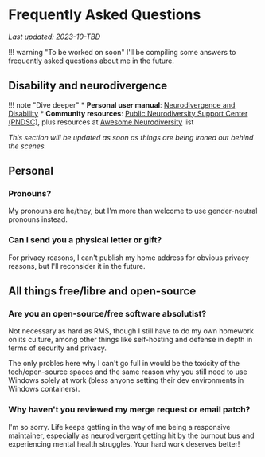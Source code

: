 # Frequently Asked Questions

_Last updated: 2023-10-TBD_

!!! warning "To be worked on soon"
    I'll be compiling some answers to frequently asked questions about me in the future.

## Disability and neurodivergence

!!! note "Dive deeper"
    * **Personal user manual**: [Neurodivergence and Disability](./user-manual/neurodivergence-and-disability.md)
    * **Community resources**: [Public Neurodiversity Support Center (PNDSC)](https://coda.io/@mykola-bilokonsky/public-neurodiversity-support-center), plus resources at [Awesome Neurodiversity](https://linktr.ee/AwesomeND) list

_This section will be updated as soon as things are being ironed out behind the scenes._

## Personal

### Pronouns?

My pronouns are he/they, but I'm more than welcome to use gender-neutral pronouns instead.

### Can I send you a physical letter or gift?

For privacy reasons, I can't publish my home address for obvious privacy reasons, but
I'll reconsider it in the future.

## All things free/libre and open-source

### Are you an open-source/free software absolutist?

Not necessary as hard as RMS, though I still have to do my own homework on its culture, among other things like self-hosting and defense in depth in terms of security and privacy.

The only probles here why I can't go full in would be the toxicity of the tech/open-source spaces and the same reason
why you still need to use Windows solely at work (bless anyone setting their dev environments in Windows containers).

### Why haven't you reviewed my merge request or email patch?

I'm so sorry. Life keeps getting in the way of me being a responsive maintainer, especially as neurodivergent getting hit
by the burnout bus and experiencing mental health struggles. Your hard work deserves better!
